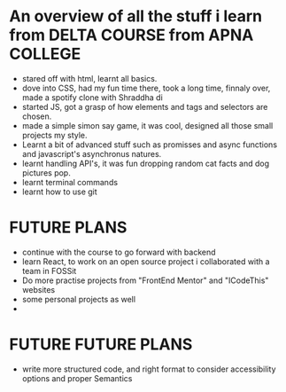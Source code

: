 # An overview of all the stuff i learn from DELTA COURSE from APNA COLLEGE

- stared off with html, learnt all basics.
- dove into CSS, had my fun time there, took a long time, finnaly over, made a spotify clone with Shraddha di
- started JS, got a grasp of how elements and tags and selectors are chosen.
- made a simple simon say game, it was cool, designed all those small projects my style.
- Learnt a bit of advanced stuff such as promisses and async functions and javascript's asynchronus natures.
- learnt handling API's, it was fun dropping random cat facts and dog pictures pop.
- learnt terminal commands
- learnt how to use git

# FUTURE PLANS

- continue with the course to go forward with backend
- learn React, to work on an open source project i collaborated with a team in FOSSit
- Do more practise projects from "FrontEnd Mentor" and "ICodeThis" websites
- some personal projects as well
-

# FUTURE FUTURE PLANS

- write more structured code, and right format to consider accessibility options and proper Semantics
